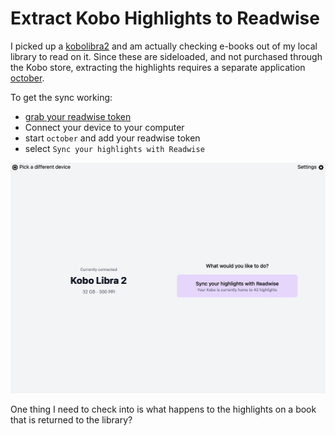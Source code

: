 # Extract Kobo Highlights to Readwise

I picked up a
[kobolibra2](https://us.kobobooks.com/collections/ereaders/products/kobo-libra-2?utm_source=google&utm_medium=cpc&utm_campaign=us-device-dsa&gclid=CjwKCAjwzNOaBhAcEiwAD7Tb6AAhWu1imkvWG4rG8l4l1_UbOxagR7I_tvXV6yffCv5oxc_gdfrPtBoCXfQQAvD_BwE) and am actually checking e-books out of my local
library to read on it. Since these are sideloaded, and not purchased through the Kobo store,
extracting the highlights requires a separate application
[october](https://github.com/marcus-crane/october).

To get the sync working:

- [grab your readwise token](https://readwise.io/access_token)
- Connect your device to your computer
- start `october` and add your readwise token
- select `Sync your highlights with Readwise`


![october](october.png)


One thing I need to check into is what happens to the highlights on a book
that is returned to the library?






